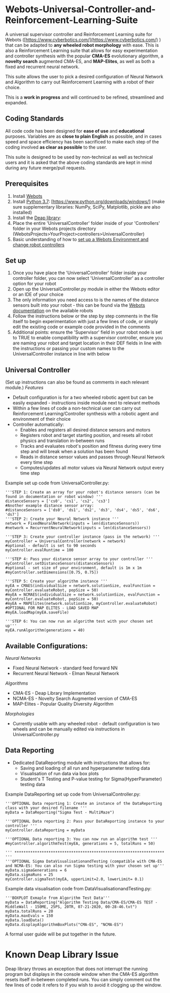 

# Webots-Universal-Controller-and-Reinforcement-Learning-Suite

A universal supervisor controller and Reinforcement Learning suite for Webots ([https://www.cyberbotics.com/](https://www.cyberbotics.com/) ) that can be adapted to **any wheeled robot morphology** with ease. This is also a Reinforcement Learning suite that allows for easy experimentation and controller synthesis with the popular **CMA-ES** evolutionary algorithm, a **novelty search** augmented CMA-ES, and **MAP-Elites**, as well as both a fixed and recurrent neural network.

This suite allows the user to pick a desired configuration of Neural Network and Algorithm to carry out Reinforcement Learning with a robot of their choice. 

This is a **work in progress** and will continued to be refined, streamlined and expanded.

## **Coding Standards**

All code code has been designed for **ease of use** and **educational** purposes. Variables are as **close to plain English** as possible, and in cases speed and space efficiency has been sacrificed to make each step of the coding involved **as clear as possible** to the user.

This suite is designed to be used by non-technical as well as technical users and it is asked that the above coding standards are kept in mind during any future merge/pull requests. 

## **Prerequisites**

 1. Install [Webots](https://cyberbotics.com/doc/guide/installation-procedure)
 2. Install [Python 3.7](https://www.python.org/downloads/windows/): [https://www.python.org/downloads/windows/] (make sure supplementary libraries: NumPy, SciPy, Matplotlib, pickle are also installed)
 3. Install the [Deap library](https://deap.readthedocs.io/en/master/installation.html):  
 4. Place the entire 'UniversalController' folder inside of your 'Controllers' folder in your Webots projects directory (WebotsProjects>YourProject>controllers>UniversalController)
 5. Basic understanding of how to [set up a Webots Environment and change robot controllers](https://cyberbotics.com/doc/guide/tutorial-1-your-first-simulation-in-webots)


## **Set up**

 1.  Once you have place the 'UniversalController' folder inside your controller folder, you can now select 'UniversalController' as a controller option for your robot
 2. Open up the UniversalController.py module in either the Webots editor or an IDE of your choice
 3. The only information you need access to is the names of the distance sensors built into your robot - this can be found via the [Webots documentation](https://cyberbotics.com/doc/guide/robots) on the available robots
 4. Follow the instructions below or the step by step comments in the file itself to begin experimentation with just a few lines of code, or simply edit the existing code or example code provided in the comments
 5. Additional points: ensure the 'Supervisor' field in your robot node is set to TRUE to enable compatibility with a supervisor controller, ensure you are naming your robot and target location in their DEF fields in line with the instructions or passing your custom names to the UniversalController instance in line with below

## **Universal Controller**
(Set up instructions can also be found as comments in each relevant module.)
*Features*
 - Default configuration is for a two wheeled robotic agent but can be easily expanded - instructions inside module next to relevant methods
 - Within a few lines of code a non-technical user can carry out Reinforcement Learning/Controller synthesis with a robotic agent and environment of their choice
 - Controller automatically:
	 - Enables and registers all desired distance sensors and motors
	 - Registers robot and target starting position, and resets all robot physics and translation in-between runs
	 - Tracks and evaluates robot's position and fitness during every time step and will break when a solution has been found
	 - Reads in distance sensor values and passes through Neural Network every time step
	 - Computes/updates all motor values via Neural Network output every time step

Example set up code from UniversalController.py:

    '''STEP 1: Create an array for your robot's distance sensors (can be found in documentation or robot window) '''
    distanceSensors = ['cs0', 'cs1', 'cs2', 'cs3']
    #Another example distance sensor array:
    #distanceSensors = ['ds0', 'ds1', 'ds2', 'ds3', 'ds4', 'ds5', 'ds6', 'ds7']
    '''STEP 2: Create your Neural Network instance '''
    network = FixedNeuralNetwork(inputs = len(distanceSensors))
    #network = RecurrentNeuralNetwork(inputs = len(distanceSensors))
    
    '''STEP 3: Create your controller instance (pass in the network) '''
    myController = UniversalController(network = network)
    #optional - default is set to 90 seconds
    myController.evalRuntime = 100

    '''STEP 4: Pass your distance sensor array to your controller '''
    myController.setDistanceSensors(distanceSensors)
    #optional - set size of your environment, default is 1m x 1m
    #myController.setDimensions([0.75, 0.75])
    
    '''STEP 5: Create your algorithm instance '''
    myEA = CMAES(individualSize = network.solutionSize, evalFunction = myController.evaluateRobot, popSize = 50)
    #myEA = NCMAES(individualSize = network.solutionSize, evalFunction = myController.evaluateRobot, popSize = 50)
    #myEA = MAPElites(network.solutionSize, myController.evaluateRobot)
    #OPTIONAL FOR MAP ELITES - LOAD SAVED MAP
    #myEA.loadMap(myEA.saveFile)
    
    '''STEP 6: You can now run an algorithm test with your chosen set up'''
    myEA.runAlgorithm(generations = 40)


## **Available Configurations:**

 *Neural Networks*
 - Fixed Neural Network - standard feed forward NN
 - Recurrent Neural Network - Elman Neural Network

*Algorithms*

 - CMA-ES - Deap Library Implementation
 - NCMA-ES - Novelty Search Augmented version of CMA-ES
 - MAP-Elites - Popular Quality Diversity Algorithm

*Morphologies*

 - Currently usable with any wheeled robot - default configuration is two wheels and can be manually edited via instructions in UniversalController.py
 

## **Data Reporting**

 - Dedicated DataReporting module with instructions that allows for:
	 - Saving and loading of all run and hyperparameter testing data
	 - Visualisation of run data via box plots
	 - Student's T Testing and P-value testing for Sigma(HyperParameter) testing data

Example DataReporting set up code from UniversalController.py:

    '''OPTIONAL Data reporting 1: Create an instance of the DataReporting class with your desired filename '''
    myData = DataReporting("Sigma Test - MultiMaze")
    
    '''OPTIONAL Data reporting 2: Pass your DataReporting instance to your controller '''
    myController.dataReporting = myData
    
    '''OPTIONAL Data reporting 3: You can now run an algorithm test '''
    #myController.algorithmTest(myEA, generations = 5, totalRuns = 50)

    ''' ****************************************************************** '''
    '''OPTIONAL Sigma DataVisualisationandTesting (compatible with CMA-ES and NCMA-ES: You can also run Sigma testing with your chosen set up'''
    myData.sigmaGenerations = 6
    myData.sigmaRuns = 25
    myController.sigmaTest(myEA, upperLimit=2.0, lowerLimit= 0.1)

Example data visualisation code from DataVisualisationandTesting.py:

    '''BOXPLOT Exmaple from Algorithm Test Data'''
    myData = DataReporting("Algorithm Testing Data/CMA-ES/CMA-ES TEST - MiddleWall - 150ME, 25PS, 20TR, 07-21-2020, 00-28-46.txt")
    myData.totalRuns = 20
    myData.maxEvals = 150
    myData.loadData()
    myData.displayAlgorithmBoxPlots("CMA-ES", "NCMA-ES")


A formal user guide will be put together in the future.


# **Known Deap Library Issue**

Deap library throws an exception that does not interrupt the running program  but displays in the console window when the CMA-ES algorithm resets itself in-between completed runs. You can simply comment out the few lines of code it refers to if you wish to avoid it clogging up the window.
